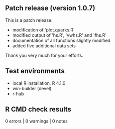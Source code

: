 ## Patch release (version 1.0.7)
This is a patch release.

- modification of 'plot.quarks.R'
- modified output of 'hs.R', 'vwhs.R' and 'fhs.R' 
- documentation of all functions slightly modified
- added five additional data sets

Thank you very much for your efforts.

## Test environments
* local R installation, R 4.1.0
* win-builder (devel)
* r-hub

## R CMD check results

0 errors | 0 warnings | 0 notes

